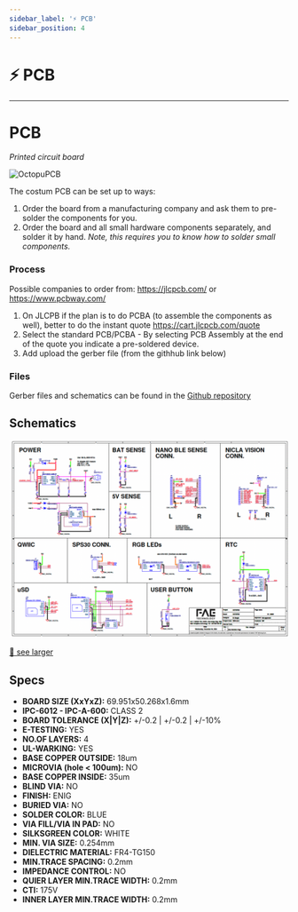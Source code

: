 ```yaml
---
sidebar_label: '⚡ PCB'
sidebar_position: 4
---
```


# ⚡ PCB

---

# PCB 
*Printed circuit board*

![OctopuPCB](../../static/img/electronics/OctopusPCB.png)
 
The costum PCB can be set up to ways: 
1. Order the board from a manufacturing company and ask them to pre-solder the components for you. 
2. Order the board and all small hardware components separately, and solder it by hand. *Note, this requires you to know how to solder small components.*

### Process

Possible companies to order from: https://jlcpcb.com/ or https://www.pcbway.com/

1. On JLCPB if the plan is to do PCBA (to assemble the components as well), better to do the instant quote https://cart.jlcpcb.com/quote
2. Select the standard PCB/PCBA - By selecting PCB Assembly at the end of the quote you indicate a pre-soldered device.
3. Add upload the gerber file (from the githhub link below)


### Files

Gerber files and schematics can be found in the [Github repository](https://github.com/MIT-Senseable-City-Lab/octopus-fabrication/tree/main/hardware)

## Schematics

![Schematics](../../static/img/schematics.png)

[🔎 see larger](https://github.com/MIT-Senseable-City-Lab/octopus-fabrication/blob/main/hardware/octopus_schematic.pdf)

## Specs
- **BOARD SIZE (XxYxZ):** 69.951x50.268x1.6mm
- **IPC-6012 - IPC-A-600:** CLASS 2
- **BOARD TOLERANCE (X|Y|Z):** +/-0.2 | +/-0.2 | +/-10%
- **E-TESTING:** YES
- **NO.OF LAYERS:** 4
- **UL-WARKING:** YES
- **BASE COPPER OUTSIDE:** 18um
- **MICROVIA (hole < 100um):** NO
- **BASE COPPER INSIDE:** 35um
- **BLIND VIA:** NO
- **FINISH:** ENIG
- **BURIED VIA:** NO
- **SOLDER COLOR:** BLUE
- **VIA FILL/VIA IN PAD:** NO
- **SILKSGREEN COLOR:** WHITE
- **MIN. VIA SIZE:** 0.254mm
- **DIELECTRIC MATERIAL:** FR4-TG150
- **MIN.TRACE SPACING:** 0.2mm
- **IMPEDANCE CONTROL:** NO
- **QUIER LAYER MIN.TRACE WIDTH:** 0.2mm
- **CTI:** 175V
- **INNER LAYER MIN.TRACE WIDTH:** 0.2mm



